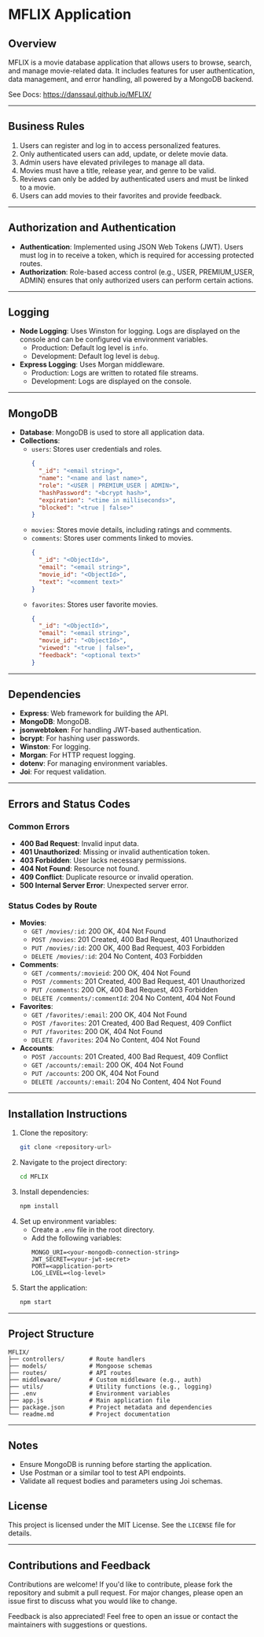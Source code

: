 # MFLIX Application

## Overview
MFLIX is a movie database application that allows users to browse, search, and manage movie-related data. It includes features for user authentication, data management, and error handling, all powered by a MongoDB backend.

See Docs: https://danssaul.github.io/MFLIX/

---

## Business Rules
1. Users can register and log in to access personalized features.
2. Only authenticated users can add, update, or delete movie data.
3. Admin users have elevated privileges to manage all data.
4. Movies must have a title, release year, and genre to be valid.
5. Reviews can only be added by authenticated users and must be linked to a movie.
6. Users can add movies to their favorites and provide feedback.

---

## Authorization and Authentication
- **Authentication**: Implemented using JSON Web Tokens (JWT). Users must log in to receive a token, which is required for accessing protected routes.
- **Authorization**: Role-based access control (e.g., USER, PREMIUM_USER, ADMIN) ensures that only authorized users can perform certain actions.

---

## Logging
- **Node Logging**: Uses Winston for logging. Logs are displayed on the console and can be configured via environment variables.
  - Production: Default log level is `info`.
  - Development: Default log level is `debug`.
- **Express Logging**: Uses Morgan middleware.
  - Production: Logs are written to rotated file streams.
  - Development: Logs are displayed on the console.

---

## MongoDB
- **Database**: MongoDB is used to store all application data.
- **Collections**:
  - `users`: Stores user credentials and roles.
    ```json
    {
      "_id": "<email string>",
      "name": "<name and last name>",
      "role": "<USER | PREMIUM_USER | ADMIN>",
      "hashPassword": "<bcrypt hash>",
      "expiration": "<time in milliseconds>",
      "blocked": "<true | false>"
    }
    ```
  - `movies`: Stores movie details, including ratings and comments.
  - `comments`: Stores user comments linked to movies.
    ```json
    {
      "_id": "<ObjectId>",
      "email": "<email string>",
      "movie_id": "<ObjectId>",
      "text": "<comment text>"
    }
    ```
  - `favorites`: Stores user favorite movies.
    ```json
    {
      "_id": "<ObjectId>",
      "email": "<email string>",
      "movie_id": "<ObjectId>",
      "viewed": "<true | false>",
      "feedback": "<optional text>"
    }
    ```

---

## Dependencies
- **Express**: Web framework for building the API.
- **MongoDB**:  MongoDB.
- **jsonwebtoken**: For handling JWT-based authentication.
- **bcrypt**: For hashing user passwords.
- **Winston**: For logging.
- **Morgan**: For HTTP request logging.
- **dotenv**: For managing environment variables.
- **Joi**: For request validation.

---

## Errors and Status Codes
### Common Errors
- **400 Bad Request**: Invalid input data.
- **401 Unauthorized**: Missing or invalid authentication token.
- **403 Forbidden**: User lacks necessary permissions.
- **404 Not Found**: Resource not found.
- **409 Conflict**: Duplicate resource or invalid operation.
- **500 Internal Server Error**: Unexpected server error.

### Status Codes by Route
- **Movies**:
  - `GET /movies/:id`: 200 OK, 404 Not Found
  - `POST /movies`: 201 Created, 400 Bad Request, 401 Unauthorized
  - `PUT /movies/:id`: 200 OK, 400 Bad Request, 403 Forbidden
  - `DELETE /movies/:id`: 204 No Content, 403 Forbidden
- **Comments**:
  - `GET /comments/:movieid`: 200 OK, 404 Not Found
  - `POST /comments`: 201 Created, 400 Bad Request, 401 Unauthorized
  - `PUT /comments`: 200 OK, 400 Bad Request, 403 Forbidden
  - `DELETE /comments/:commentId`: 204 No Content, 404 Not Found
- **Favorites**:
  - `GET /favorites/:email`: 200 OK, 404 Not Found
  - `POST /favorites`: 201 Created, 400 Bad Request, 409 Conflict
  - `PUT /favorites`: 200 OK, 404 Not Found
  - `DELETE /favorites`: 204 No Content, 404 Not Found
- **Accounts**:
  - `POST /accounts`: 201 Created, 400 Bad Request, 409 Conflict
  - `GET /accounts/:email`: 200 OK, 404 Not Found
  - `PUT /accounts`: 200 OK, 404 Not Found
  - `DELETE /accounts/:email`: 204 No Content, 404 Not Found

---

## Installation Instructions
1. Clone the repository:
   ```bash
   git clone <repository-url>
   ```
2. Navigate to the project directory:
   ```bash
   cd MFLIX
   ```
3. Install dependencies:
   ```bash
   npm install
   ```
4. Set up environment variables:
   - Create a `.env` file in the root directory.
   - Add the following variables:
     ```
     MONGO_URI=<your-mongodb-connection-string>
     JWT_SECRET=<your-jwt-secret>
     PORT=<application-port>
     LOG_LEVEL=<log-level>
     ```
5. Start the application:
   ```bash
   npm start
   ```

---

## Project Structure
```
MFLIX/
├── controllers/       # Route handlers
├── models/            # Mongoose schemas
├── routes/            # API routes
├── middleware/        # Custom middleware (e.g., auth)
├── utils/             # Utility functions (e.g., logging)
├── .env               # Environment variables
├── app.js             # Main application file
├── package.json       # Project metadata and dependencies
└── readme.md          # Project documentation
```

---

## Notes
- Ensure MongoDB is running before starting the application.
- Use Postman or a similar tool to test API endpoints.
- Validate all request bodies and parameters using Joi schemas.
## License
This project is licensed under the MIT License. See the `LICENSE` file for details.

---

## Contributions and Feedback
Contributions are welcome! If you'd like to contribute, please fork the repository and submit a pull request. For major changes, please open an issue first to discuss what you would like to change.

Feedback is also appreciated! Feel free to open an issue or contact the maintainers with suggestions or questions.